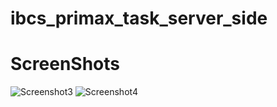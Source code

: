 # ibcs_primax_task_server_side

# ScreenShots
![Screenshot3](https://user-images.githubusercontent.com/18615895/158706186-365ce10e-5bd3-42db-948f-729b3c61f6e8.PNG)
![Screenshot4](https://user-images.githubusercontent.com/18615895/158706204-85f41dc2-1981-4df0-8266-051dcbf2258b.PNG)
